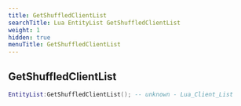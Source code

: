 ```yaml
---
title: GetShuffledClientList
searchTitle: Lua EntityList GetShuffledClientList
weight: 1
hidden: true
menuTitle: GetShuffledClientList
---
```

## GetShuffledClientList
```lua
EntityList:GetShuffledClientList(); -- unknown - Lua_Client_List
```